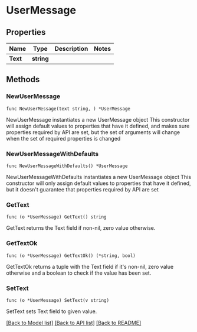 # UserMessage

## Properties

Name | Type | Description | Notes
------------ | ------------- | ------------- | -------------
**Text** | **string** |  | 

## Methods

### NewUserMessage

`func NewUserMessage(text string, ) *UserMessage`

NewUserMessage instantiates a new UserMessage object
This constructor will assign default values to properties that have it defined,
and makes sure properties required by API are set, but the set of arguments
will change when the set of required properties is changed

### NewUserMessageWithDefaults

`func NewUserMessageWithDefaults() *UserMessage`

NewUserMessageWithDefaults instantiates a new UserMessage object
This constructor will only assign default values to properties that have it defined,
but it doesn't guarantee that properties required by API are set

### GetText

`func (o *UserMessage) GetText() string`

GetText returns the Text field if non-nil, zero value otherwise.

### GetTextOk

`func (o *UserMessage) GetTextOk() (*string, bool)`

GetTextOk returns a tuple with the Text field if it's non-nil, zero value otherwise
and a boolean to check if the value has been set.

### SetText

`func (o *UserMessage) SetText(v string)`

SetText sets Text field to given value.



[[Back to Model list]](../README.md#documentation-for-models) [[Back to API list]](../README.md#documentation-for-api-endpoints) [[Back to README]](../README.md)


